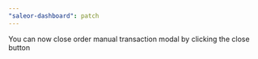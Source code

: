 ```yaml
---
"saleor-dashboard": patch
---
```


You can now close order manual transaction modal by clicking the close button
